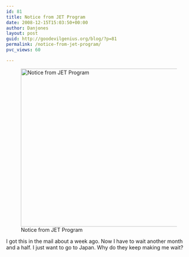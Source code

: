 ```yaml
---
id: 81
title: Notice from JET Program
date: 2008-12-15T15:03:50+00:00
author: Danjones
layout: post
guid: http://goodevilgenius.org/blog/?p=81
permalink: /notice-from-jet-program/
pvc_views: 60

---
```

<figure class="figure alignnone"><a href="http://goodevilgenius.org/blog/2008/12/15/notice-from-jet-program/jet_notice_web/" rel="attachment wp-att-80"><img src="http://danielrayjones.blogs.goodevilgenius.org/files/2008/12/jet_notice_web.jpg" alt="Notice from JET Program" width="640" height="430" class="size-full wp-image-80" /></a><figcaption>Notice from JET Program</figcaption></figure> 

I got this in the mail about a week ago. Now I have to wait another month and a half. I just want to go to Japan. Why do they keep making me wait?
